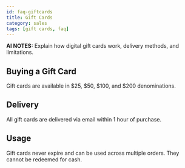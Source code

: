 ```yaml
---
id: faq-giftcards
title: Gift Cards
category: sales
tags: [gift cards, faq]
---
```


**AI NOTES:** Explain how digital gift cards work, delivery methods, and limitations.

## Buying a Gift Card

Gift cards are available in $25, $50, $100, and $200 denominations.

## Delivery

All gift cards are delivered via email within 1 hour of purchase.

## Usage

Gift cards never expire and can be used across multiple orders. They cannot be redeemed for cash.